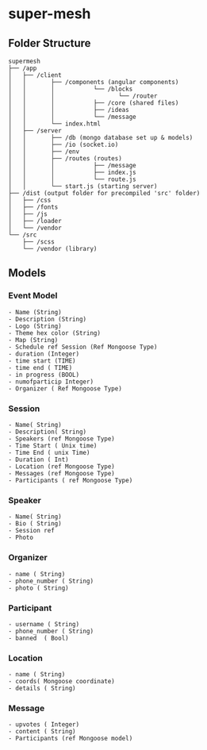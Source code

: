 # super-mesh

## Folder Structure
```
supermesh
├── /app
│   ├── /client
│   │       ├── /components (angular components)
│   │       │           └── /blocks
│   │       │                  └── /router
│   │       │           ├── /core (shared files)
│   │       │           ├── /ideas
│   │       │           └── /message
│   │       └── index.html
│   ├── /server
│   │       ├── /db (mongo database set up & models)
│   │       ├── /io (socket.io)
│   │       ├── /env
│   │       ├── /routes (routes)
│   │       │           ├── /message
│   │       │           ├── index.js
│   │       │           └── route.js
│   │       └── start.js (starting server)
├── /dist (output folder for precompiled 'src' folder)
│   ├── /css
│   ├── /fonts
│   ├── /js
│   ├── /loader
│   └── /vendor
└── /src
    ├── /scss
    └── /vendor (library)
```

## Models

### Event Model
    - Name (String)
    - Description (String)
    - Logo (String)
    - Theme hex color (String)
    - Map (String)
    - Schedule ref Session (Ref Mongoose Type)
    - duration (Integer)
    - time start (TIME)
    - time end ( TIME)
    - in progress (BOOL)
    - numofparticip Integer)
    - Organizer ( Ref Mongoose Type)
    
    
### Session
    - Name( String)
    - Description( String)
    - Speakers (ref Mongoose Type)
    - Time Start ( Unix time)
    - Time End ( unix Time)
    - Duration ( Int)
    - Location (ref Mongoose Type)
    - Messages (ref Mongoose Type)
    - Participants ( ref Mongoose Type)
    
    
### Speaker
    - Name( String)
    - Bio ( String)
    - Session ref
    - Photo

### Organizer
    - name ( String)
    - phone_number ( String)
    - photo ( String)
    
### Participant
    - username ( String)
    - phone_number ( String)
    - banned  ( Bool)
   
### Location
    - name ( String)
    - coords( Mongoose coordinate)
    - details ( String)
    
### Message
    - upvotes ( Integer)
    - content ( String)
    - Participants (ref Mongoose model)
    
    